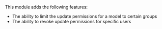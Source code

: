 This module adds the following features:

- The ability to limit the update permissions for a model to certain
  groups
- The ability to revoke update permissions for specific users
